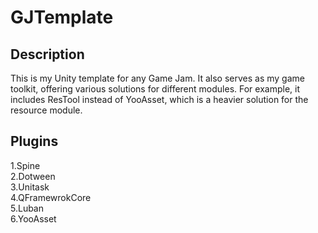# GJTemplate
## Description
This is my Unity template for any Game Jam. It also serves as my game toolkit, offering various solutions for different modules. For example, it includes ResTool instead of YooAsset, which is a heavier solution for the resource module.

## Plugins
1.Spine   
2.Dotween  
3.Unitask  
4.QFramewrokCore  
5.Luban  
6.YooAsset  